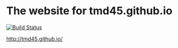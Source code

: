 # The website for tmd45.github.io

[![Build Status](https://travis-ci.org/tmd45/tmd45.github.io.png?branch=source)](https://travis-ci.org/tmd45/tmd45.github.io)

http://tmd45.github.io/
